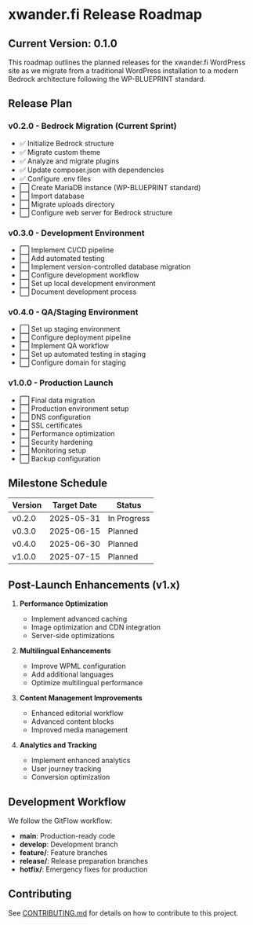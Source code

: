 # xwander.fi Release Roadmap

## Current Version: 0.1.0

This roadmap outlines the planned releases for the xwander.fi WordPress site as we migrate from a traditional WordPress installation to a modern Bedrock architecture following the WP-BLUEPRINT standard.

## Release Plan

### v0.2.0 - Bedrock Migration (Current Sprint)
- ✅ Initialize Bedrock structure
- ✅ Migrate custom theme
- ✅ Analyze and migrate plugins
- ✅ Update composer.json with dependencies
- ✅ Configure .env files
- ⬜ Create MariaDB instance (WP-BLUEPRINT standard)
- ⬜ Import database
- ⬜ Migrate uploads directory
- ⬜ Configure web server for Bedrock structure

### v0.3.0 - Development Environment
- ⬜ Implement CI/CD pipeline
- ⬜ Add automated testing
- ⬜ Implement version-controlled database migration
- ⬜ Configure development workflow
- ⬜ Set up local development environment
- ⬜ Document development process

### v0.4.0 - QA/Staging Environment
- ⬜ Set up staging environment
- ⬜ Configure deployment pipeline
- ⬜ Implement QA workflow
- ⬜ Set up automated testing in staging
- ⬜ Configure domain for staging

### v1.0.0 - Production Launch
- ⬜ Final data migration
- ⬜ Production environment setup
- ⬜ DNS configuration
- ⬜ SSL certificates
- ⬜ Performance optimization
- ⬜ Security hardening
- ⬜ Monitoring setup
- ⬜ Backup configuration

## Milestone Schedule

| Version | Target Date | Status |
|---------|-------------|--------|
| v0.2.0  | 2025-05-31  | In Progress |
| v0.3.0  | 2025-06-15  | Planned |
| v0.4.0  | 2025-06-30  | Planned |
| v1.0.0  | 2025-07-15  | Planned |

## Post-Launch Enhancements (v1.x)

1. **Performance Optimization**
   - Implement advanced caching
   - Image optimization and CDN integration
   - Server-side optimizations

2. **Multilingual Enhancements**
   - Improve WPML configuration
   - Add additional languages
   - Optimize multilingual performance

3. **Content Management Improvements**
   - Enhanced editorial workflow
   - Advanced content blocks
   - Improved media management

4. **Analytics and Tracking**
   - Implement enhanced analytics
   - User journey tracking
   - Conversion optimization

## Development Workflow

We follow the GitFlow workflow:
- **main**: Production-ready code
- **develop**: Development branch
- **feature/**: Feature branches
- **release/**: Release preparation branches
- **hotfix/**: Emergency fixes for production

## Contributing

See [CONTRIBUTING.md](CONTRIBUTING.md) for details on how to contribute to this project.
